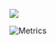 

![](https://github-profile-summary-cards.vercel.app/api/cards/profile-details?username=wekex35&theme=vue)

![Metrics](https://metrics.lecoq.io/wekex35)

<!--
**wekex35/wekex35** is a ✨ _special_ ✨ repository because its `README.md` (this file) appears on your GitHub profile.

Here are some ideas to get you started:

- 🔭 I’m currently working on ...
- 🌱 I’m currently learning ...
- 👯 I’m looking to collaborate on ...
- 🤔 I’m looking for help with ...
- 💬 Ask me about ...
- 📫 How to reach me: ...
- 😄 Pronouns: ...
- ⚡ Fun fact: ...
-->
